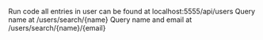 Run code all entries in user can be found at localhost:5555/api/users
Query name at /users/search/{name}
Query name and email at /users/search/{name}/{email}
